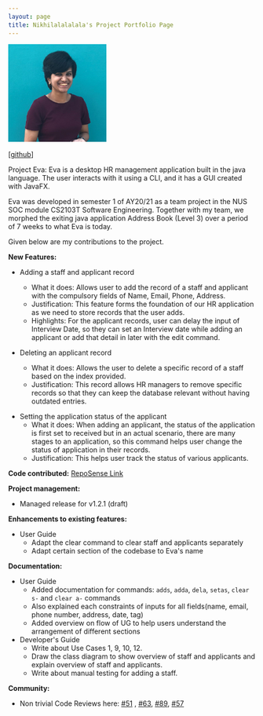 ```yaml
---
layout: page
title: Nikhilalalalala's Project Portfolio Page
---
```


<img src="../images/nikhilalalalala.png" width="200px">

[[github](http://github.com/Nikhilalalalala)]

Project Eva: 
Eva is a desktop HR management application built in the java language. The user interacts with it using a CLI, and it has a GUI created with JavaFX.

Eva was developed in semester 1 of AY20/21 as a team project in the NUS SOC module CS2103T Software Engineering. 
Together with my team, we morphed the exiting java application Address Book (Level 3) over a period of 7 weeks to what Eva is today.

Given below are my contributions to the project.

**New Features:**
- Adding a staff and applicant record
  - What it does: Allows user to add the record of a staff and applicant with the compulsory fields of Name, Email, Phone, Address.
  - Justification: This feature forms the foundation of our HR application as we need to store records that the user 
    adds.
  - Highlights: For the applicant records, user can delay the input of Interview Date, so they can set an Interview date while adding an applicant
    or add that detail in later with the edit command. 
    
- Deleting an applicant record
  - What it does: Allows the user to delete a specific record of a staff based on the index provided.
  - Justification: This record allows HR managers to remove specific records so that they can keep the database relevant
    without having outdated entries. 
    
 <div style="page-break-after: always;"></div>
 
- Setting the application status of the applicant
  - What it does: When adding an applicant, the status of the application is first set to received but in an actual
    scenario, there are many stages to an application, so this command helps user change the status of application
    in their records.
  - Justification: This helps user track the status of various applicants. 

**Code contributed:**
[RepoSense Link](https://nus-cs2103-ay2021s1.github.io/tp-dashboard/#search=&sort=groupTitle&sortWithin=title&since=2020-08-14&timeframe=commit&mergegroup=&groupSelect=groupByRepos&breakdown=false&tabOpen=true&tabType=zoom&zA=Nikhilalalalala&zR=AY2021S1-CS2103T-W13-1%2Ftp%5Bmaster%5D&zACS=305.6120031176929&zS=2020-08-14&zFS=&zU=2020-10-30&zMG=false&zFTF=commit&zFGS=groupByRepos&zFR=false)

**Project management:**
- Managed release for v1.2.1 (draft)

**Enhancements to existing features:**
- User Guide
    - Adapt the clear command to clear staff and applicants separately
    - Adapt certain section of the codebase to Eva's name

**Documentation:**
- User Guide
    - Added documentation for commands: `adds`, `adda`, `dela`, `setas`, `clear s-` and `clear a-` commands
    - Also explained each constraints of inputs for all fields(name, email, phone number, address, date, tag) 
    - Added overview on flow of UG to help users understand the arrangement of different sections
- Developer's Guide
    - Write about Use Cases 1, 9, 10, 12.
    - Draw the class diagram to show overview of staff and applicants and explain overview of staff and applicants.
    - Write about manual testing for adding a staff.
    
**Community:**
- Non trivial Code Reviews here: [#51](https://github.com/AY2021S1-CS2103T-W13-1/tp/pull/51) , [#63](https://github.com/AY2021S1-CS2103T-W13-1/tp/pull/63),
[#89](https://github.com/AY2021S1-CS2103T-W13-1/tp/pull/89), [#57](https://github.com/AY2021S1-CS2103T-W13-1/tp/pull/57)

